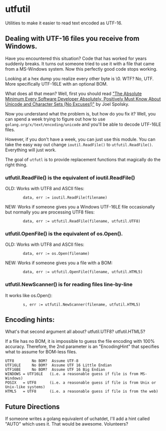 # utfutil

Utilities to make it easier to read text encoded as UTF-16.

## Dealing with UTF-16 files you receive from Windows.

Have you encountered this situation?  Code that has worked for years
suddenly breaks.  It turns out someone tried to use it with a file
that came from a MS-Windows system. Now this perfectly good code stops
working.

Looking at a hex dump you realize every other byte is \0.  WTF?
No, UTF.  More specifically UTF-16LE with an optional BOM.

What does all that mean?  Well, first you should read ["The Absolute Minimum Every Software Developer Absolutely, Positively Must Know About Unicode and Character Sets (No Excuses!)"](http://www.joelonsoftware.com/articles/Unicode.html) by Joel Spolsky.

Now you understand what the problem is, but how do you fix it?
Well, you can spend a week trying to figure out how to use
`golang.org/x/text/encoding/unicode` and you'll be able to
decode UTF-16LE files.

However, if you don't have a week, you can just use this module.
You can take the easy way out change `ioutil.ReadFile()` to
`utfutil.ReadFile()`.
Everything will just work.

The goal of `utfutl` is to provide replacement functions
that magically do the right thing.

### utfutil.ReadFile() is the equivalent of ioutil.ReadFile()

OLD: Works with UTF8 and ASCII files:

```
		data, err := ioutil.ReadFile(filename)
```

NEW: Works if someone gives you a Windows UTF-16LE file occasionally but normally you are processing UTF8 files:

```
		data, err := utfutil.ReadFile(filename, utfutil.UTF8)
```

### utfutil.OpenFile() is the equivalent of os.Open().

OLD: Works with UTF8 and ASCII files:

```
		data, err := os.Open(filename)
```

NEW: Works if someone gives you a file with a BOM:

```
		data, err := utfutil.OpenFile(filename, utfutil.HTML5)
```

### utfutil.NewScanner() is for reading files line-by-line

It works like os.Open():

```
		s, err := utfutil.NewScanner(filename, utfutil.HTML5)
```

## Encoding hints:

What's that second argument all about?    utfutil.UTF8?  utfutil.HTML5?

If a file has no BOM, it is impossible to guess the file encoding with
100% accuracy.  Therefore, the 2nd parameter is an
"EncodingHint" that specifies what to assume for BOM-less files.

```
UTF8        No BOM?  Assume UTF-8
UTF16LE     No BOM?  Assume UTF 16 Little Endian
UTF16BE     No BOM?  Assume UTF 16 Big Endian
WINDOWS = UTF16LE   (i.e. a reasonable guess if file is from MS-Windows)
POSIX   = UTF8      (i.e. a reasonable guess if file is from Unix or Unix-like systems)
HTML5   = UTF8      (i.e. a reasonable guess if file is from the web)
```

## Future Directions

If someone writes a golang equivalent of uchatdet, I'll add a hint
called "AUTO" which uses it. That would be awesome. Volunteers?
